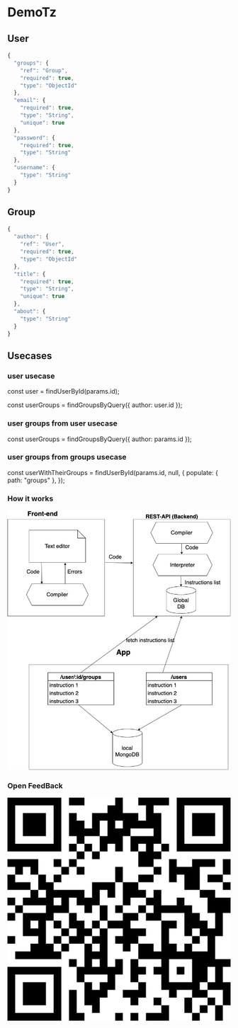 # DemoTz

## User

```Javascript
{
  "groups": {
    "ref": "Group",
    "required": true,
    "type": "ObjectId"
  },
  "email": {
    "required": true,
    "type": "String",
    "unique": true
  },
  "password": {
    "required": true,
    "type": "String"
  },
  "username": {
    "type": "String"
  }
}

```

## Group

```Javascript
{
  "author": {
    "ref": "User",
    "required": true,
    "type": "ObjectId"
  },
  "title": {
    "required": true,
    "type": "String",
    "unique": true
  },
  "about": {
    "type": "String"
  }
}

```

## Usecases

### user usecase

const user = findUserById(params.id);

const userGroups = findGroupsByQuery({ author: user.id });

### user groups from user usecase

const userGroups = findGroupsByQuery({ author: params.id });

### user groups from groups usecase

const userWithTheirGroups = findUserById(params.id, null, {
populate: { path: "groups" },
});

### How it works

![alt text](https://github.com/tutanck/Tz23/blob/main/How_it_works.jpg)

### Open FeedBack

![alt text](https://github.com/tutanck/Tz23/blob/main/Tz23QRCode.png)
